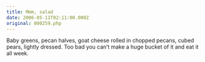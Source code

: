```yaml
---
title: Mmm, salad
date: 2006-05-11T02:11:00.000Z
original: 000259.php
---
```


Baby greens, pecan halves, goat cheese rolled in chopped pecans, cubed pears, lightly dressed. Too bad you can’t make a huge bucket of it and eat it all week.

